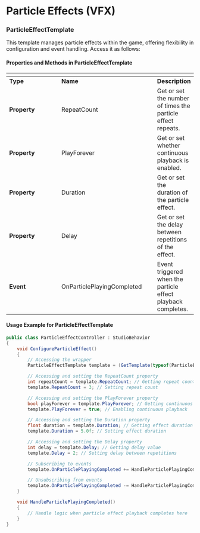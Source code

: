 # Particle Effects (VFX)

### **ParticleEffectTemplate**

This template manages particle effects within the game, offering flexibility in configuration and event handling. Access it as follows:

#### Properties and Methods in ParticleEffectTemplate

<table data-header-hidden><thead><tr><th width="141"></th><th width="249"></th><th></th></tr></thead><tbody><tr><td><strong>Type</strong></td><td><strong>Name</strong></td><td><strong>Description</strong></td></tr><tr><td><strong>Property</strong></td><td>RepeatCount</td><td>Get or set the number of times the particle effect repeats.</td></tr><tr><td><strong>Property</strong></td><td>PlayForever</td><td>Get or set whether continuous playback is enabled.</td></tr><tr><td><strong>Property</strong></td><td>Duration</td><td>Get or set the duration of the particle effect.</td></tr><tr><td><strong>Property</strong></td><td>Delay</td><td>Get or set the delay between repetitions of the effect.</td></tr><tr><td><strong>Event</strong></td><td>OnParticlePlayingCompleted</td><td>Event triggered when the particle effect playback completes.</td></tr></tbody></table>

#### Usage Example for ParticleEffectTemplate

```csharp
public class ParticleEffectController : StudioBehavior
{
    void ConfigureParticleEffect()
    {
        // Accessing the wrapper
        ParticleEffectTemplate template = (GetTemplate(typeof(ParticleEffectTemplate)) as ParticleEffectTemplate);

        // Accessing and setting the RepeatCount property
        int repeatCount = template.RepeatCount; // Getting repeat count
        template.RepeatCount = 3; // Setting repeat count

        // Accessing and setting the PlayForever property
        bool playForever = template.PlayForever; // Getting continuous playback status
        template.PlayForever = true; // Enabling continuous playback

        // Accessing and setting the Duration property
        float duration = template.Duration; // Getting effect duration
        template.Duration = 5.0f; // Setting effect duration

        // Accessing and setting the Delay property
        int delay = template.Delay; // Getting delay value
        template.Delay = 2; // Setting delay between repetitions

        // Subscribing to events
        template.OnParticlePlayingCompleted += HandleParticlePlayingCompleted;

        // Unsubscribing from events
        template.OnParticlePlayingCompleted -= HandleParticlePlayingCompleted;
    }

    void HandleParticlePlayingCompleted()
    {
        // Handle logic when particle effect playback completes here
    }
}
```
